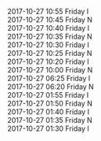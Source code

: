 2017-10-27 10:55 Friday  I  
2017-10-27 10:45 Friday  N  
2017-10-27 10:40 Friday  I  
2017-10-27 10:35 Friday  N  
2017-10-27 10:30 Friday  I  
2017-10-27 10:25 Friday  N  
2017-10-27 10:20 Friday  I  
2017-10-27 10:00 Friday  N  
2017-10-27 06:25 Friday  I  
2017-10-27 06:20 Friday  N  
2017-10-27 01:55 Friday  I  
2017-10-27 01:50 Friday  N  
2017-10-27 01:40 Friday  I  
2017-10-27 01:35 Friday  N  
2017-10-27 01:30 Friday  I  
